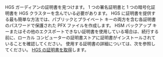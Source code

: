 HGS ガーディアンの証明書を見つけます。 1 つの署名証明書と 1 つの暗号化証明書を HGS クラスターを含んでいる必要があります。
HGS に証明書を提供する最も簡単な方法では、パブリックとプライベート キーの両方を含む各証明書のパスワードで保護された PFX ファイルを作成します。 HSM バックアップ キーまたはその他のエクスポートできない証明書を使用している場合は、続行する前に、ローカル コンピューターの証明書ストアに証明書がインストールされていることを確認してください。
使用する証明書の詳細については、次を参照してください。 [HGS の証明書を取得](https://docs.microsoft.com/windows-server/virtualization/guarded-fabric-shielded-vm/guarded-fabric-obtain-certs)します。

<!-- Appears in guarded-fabric-initialize-hgs-ad-mode-default.md and guarded-fabric-initialize-hgs-tpm-mode-default.md
-->